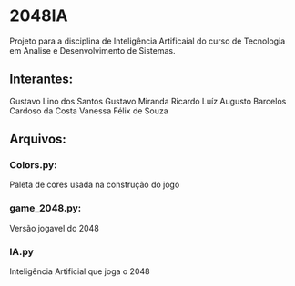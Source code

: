 # 2048IA

Projeto para a disciplina de Inteligência Artificaial do curso de Tecnologia em Analise e Desenvolvimento de Sistemas.


## Interantes:

Gustavo Lino dos Santos
Gustavo Miranda Ricardo
Luíz Augusto Barcelos Cardoso da Costa
Vanessa Félix de Souza

## Arquivos:

### Colors.py:
Paleta de cores usada na construção do jogo
### game_2048.py:
Versão jogavel do 2048
### IA.py
Inteligência Artificial que joga o 2048
